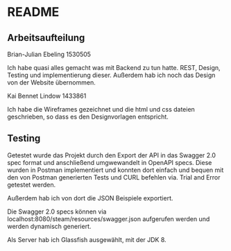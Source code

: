 # README

## Arbeitsaufteilung

Brian-Julian Ebeling
1530505

Ich habe quasi alles gemacht was mit Backend zu tun hatte. REST, Design, Testing und implementierung dieser. Außerdem hab ich noch das Design von der Website übernommen.

Kai Bennet Lindow 
1433861

Ich habe die Wireframes gezeichnet und die html und css dateien geschrieben, so dass es den Designvorlagen entspricht.

## Testing

Getestet wurde das Projekt durch den Export der API in das Swagger 2.0 spec format und anschließend umgwewandelt in OpenAPI specs. Diese wurden in Postman implementiert und konnten dort einfach und bequen mit den von Postman generierten Tests und CURL befehlen via. Trial and Error getestet werden.

Außerdem hab ich von dort die JSON Beispiele exportiert. 

Die Swagger 2.0 specs können via localhost:8080/steam/resources/swagger.json aufgerufen werden und werden dynamisch generiert.

Als Server hab ich Glassfish ausgewählt, mit der JDK 8.
